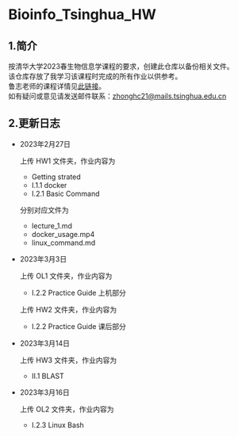 # Bioinfo_Tsinghua_HW
## 1.简介
按清华大学2023春生物信息学课程的要求，创建此仓库以备份相关文件。   
该仓库存放了我学习该课程时完成的所有作业以供参考。  
鲁志老师的课程详情见[此链接](https://book.ncrnalab.org/teaching/)。   
如有疑问或意见请发送邮件联系：zhonghc21@mails.tsinghua.edu.cn
## 2.更新日志
* 2023年2月27日

  上传 HW1 文件夹，作业内容为 
  * Getting strated 
  * I.1.1 docker
  * I.2.1 Basic Command
   
  分别对应文件为
  * lecture_1.md
  * docker_usage.mp4
  * linux_command.md
* 2023年3月3日

  上传 OL1 文件夹，作业内容为
  * I.2.2 Practice Guide 上机部分

  上传 HW2 文件夹，作业内容为
  * I.2.2 Practice Guide 课后部分
* 2023年3月14日

  上传 HW3 文件夹，作业内容为
  * II.1 BLAST
* 2023年3月16日

  上传 OL2 文件夹，作业内容为
  * I.2.3 Linux Bash